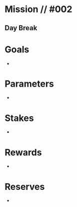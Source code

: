 # Mission // #002
## Day Break
# Goals
- 

# Parameters
- 

# Stakes
- 

# Rewards
- 

# Reserves
- 
